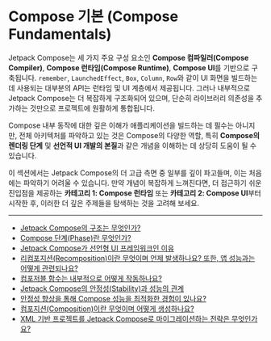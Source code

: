 # Compose 기본 (Compose Fundamentals)

Jetpack Compose는 세 가지 주요 구성 요소인 **Compose 컴파일러(Compose Compiler)**, **Compose 런타임(Compose Runtime)**, **Compose UI**를 기반으로 구축됩니다. `remember`, `LaunchedEffect`, `Box`, `Column`, `Row`와 같이 UI 화면을 빌드하는 데 사용되는 대부분의 API는 런타임 및 UI 계층에서 제공됩니다. 그러나 내부적으로 Jetpack Compose는 더 복잡하게 구조화되어 있으며, 단순히 라이브러리 의존성을 추가하는 것만으로 프로젝트에 원활하게 통합됩니다.

Compose 내부 동작에 대한 깊은 이해가 애플리케이션을 빌드하는 데 필수는 아니지만, 전체 아키텍처를 파악하고 있는 것은 Compose의 다양한 역할, 특히 **Compose의 렌더링 단계** 및 **선언적 UI 개발의 본질**과 같은 개념을 이해하는 데 상당히 도움이 될 수 있습니다.

이 섹션에서는 Jetpack Compose의 더 고급 측면 중 일부를 깊이 파고들며, 이는 처음에는 파악하기 어려울 수 있습니다. 만약 개념이 복잡하게 느껴진다면, 더 접근하기 쉬운 진입점을 제공하는 **카테고리 1: Compose 런타임** 또는 **카테고리 2: Compose UI**부터 시작한 후, 이러한 더 깊은 주제들을 탐색하는 것을 고려해 보세요.

---

- [Jetpack Compose의 구조는 무엇인가?](./Structure/README.md)
- [Compose 단계(Phase)란 무엇인가?](./ComposePhase/README.md)
- [Jetpack Compose가 선언형 UI 프레임워크인 이유](./DeclarativeUI/README.md)
- [리컴포지션(Recomposition)이란 무엇이며 언제 발생하나요? 또한, 앱 성능과는 어떻게 관련되나요?](./Recomposition/README.md)
- [컴포저블 함수는 내부적으로 어떻게 작동하나요?](./Composable/README.md)
- [Jetpack Compose의 안정성(Stability)과 성능의 관계](./Stability/README.md)
- [안정성 향상을 통해 Compose 성능을 최적화한 경험이 있나요?](./OptimizingPerformance/README.md)
- [컴포지션(Composition)이란 무엇이며 어떻게 생성하나요?](./Composition/README.md)
- [XML 기반 프로젝트를 Jetpack Compose로 마이그레이션하는 전략은 무엇인가요?](./Migration/README.md)